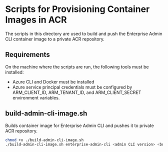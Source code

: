 # Scripts for Provisioning Container Images in ACR

The scripts in this directory are used to build and push the Enterprise Admin CLI container image to a private ACR repository.

## Requirements

On the machine where the scripts are run, the following tools must be installed:

* Azure CLI and Docker must be installed
* Azure service principal credentials must be configured by ARM_CLIENT_ID, ARM_TENANT_ID, and ARM_CLIENT_SECRET environment variables.
 
## build-admin-cli-image.sh

Builds container image for Enterprise Admin CLI and pushes it to private ACR repository.

```bash
chmod +x ./build-admin-cli-image.sh
./build-admin-cli-image.sh enterprise-admin-cli <admin CLI version> <build context path> <site ID>
```

